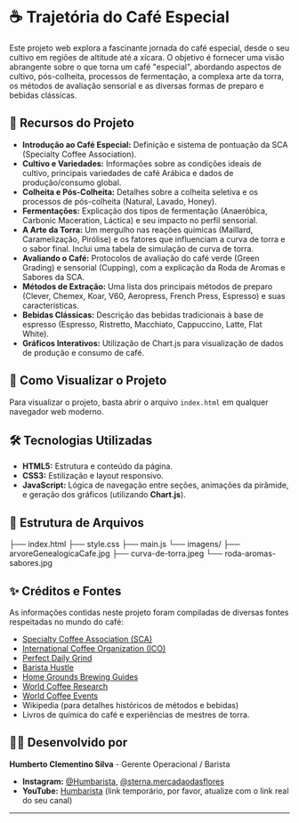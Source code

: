 # ☕ Trajetória do Café Especial

Este projeto web explora a fascinante jornada do café especial, desde o seu cultivo em regiões de altitude até a xícara. O objetivo é fornecer uma visão abrangente sobre o que torna um café "especial", abordando aspectos de cultivo, pós-colheita, processos de fermentação, a complexa arte da torra, os métodos de avaliação sensorial e as diversas formas de preparo e bebidas clássicas.

## 🌟 Recursos do Projeto

* **Introdução ao Café Especial:** Definição e sistema de pontuação da SCA (Specialty Coffee Association).
* **Cultivo e Variedades:** Informações sobre as condições ideais de cultivo, principais variedades de café Arábica e dados de produção/consumo global.
* **Colheita e Pós-Colheita:** Detalhes sobre a colheita seletiva e os processos de pós-colheita (Natural, Lavado, Honey).
* **Fermentações:** Explicação dos tipos de fermentação (Anaeróbica, Carbonic Maceration, Láctica) e seu impacto no perfil sensorial.
* **A Arte da Torra:** Um mergulho nas reações químicas (Maillard, Caramelização, Pirólise) e os fatores que influenciam a curva de torra e o sabor final. Inclui uma tabela de simulação de curva de torra.
* **Avaliando o Café:** Protocolos de avaliação do café verde (Green Grading) e sensorial (Cupping), com a explicação da Roda de Aromas e Sabores da SCA.
* **Métodos de Extração:** Uma lista dos principais métodos de preparo (Clever, Chemex, Koar, V60, Aeropress, French Press, Espresso) e suas características.
* **Bebidas Clássicas:** Descrição das bebidas tradicionais à base de espresso (Espresso, Ristretto, Macchiato, Cappuccino, Latte, Flat White).
* **Gráficos Interativos:** Utilização de Chart.js para visualização de dados de produção e consumo de café.

## 🚀 Como Visualizar o Projeto

Para visualizar o projeto, basta abrir o arquivo `index.html` em qualquer navegador web moderno.

## 🛠️ Tecnologias Utilizadas

* **HTML5:** Estrutura e conteúdo da página.
* **CSS3:** Estilização e layout responsivo.
* **JavaScript:** Lógica de navegação entre seções, animações da pirâmide, e geração dos gráficos (utilizando **Chart.js**).

## 📄 Estrutura de Arquivos

├── index.html
├── style.css
├── main.js
└── imagens/
├── arvoreGenealogicaCafe.jpg
├── curva-de-torra.jpeg
└── roda-aromas-sabores.jpg


## ✨ Créditos e Fontes

As informações contidas neste projeto foram compiladas de diversas fontes respeitadas no mundo do café:

* [Specialty Coffee Association (SCA)](https://sca.coffee)
* [International Coffee Organization (ICO)](https://ico.org/)
* [Perfect Daily Grind](https://perfectdailygrind.com)
* [Barista Hustle](https://www.baristahustle.com/blog/fermentation-in-coffee-processing/)
* [Home Grounds Brewing Guides](https://www.homegrounds.co/brewing-guides/)
* [World Coffee Research](https://worldcoffeeresearch.org/)
* [World Coffee Events](https://worldcoffeeevents.org/)
* Wikipedia (para detalhes históricos de métodos e bebidas)
* Livros de química do café e experiências de mestres de torra.

## 🧑‍💻 Desenvolvido por

**Humberto Clementino Silva** - Gerente Operacional / Barista

* **Instagram:** [@Humbarista](https://instagram.com/humbarista), [@sterna.mercadaodasflores](https://instagram.com/sterna.mercadaodasflores)
* **YouTube:** [Humbarista](http://youtube.com/0) (link temporário, por favor, atualize com o link real do seu canal)

---